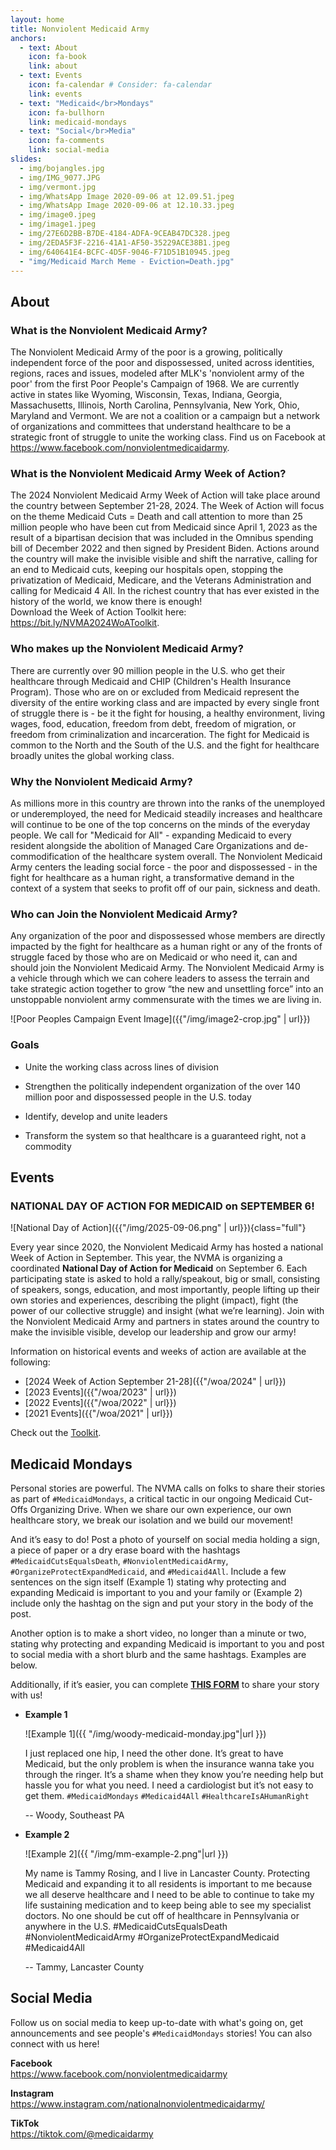 ```yaml
---
layout: home
title: Nonviolent Medicaid Army
anchors:
  - text: About
    icon: fa-book
    link: about
  - text: Events
    icon: fa-calendar # Consider: fa-calendar
    link: events
  - text: "Medicaid</br>Mondays"
    icon: fa-bullhorn
    link: medicaid-mondays
  - text: "Social</br>Media"
    icon: fa-comments
    link: social-media
slides:
  - img/bojangles.jpg
  - img/IMG_9077.JPG
  - img/vermont.jpg
  - img/WhatsApp Image 2020-09-06 at 12.09.51.jpeg
  - img/WhatsApp Image 2020-09-06 at 12.10.33.jpeg
  - img/image0.jpeg
  - img/image1.jpeg
  - img/27E6D2BB-B7DE-4184-ADFA-9CEAB47DC328.jpeg
  - img/2EDA5F3F-2216-41A1-AF50-35229ACE38B1.jpeg
  - img/640641E4-BCFC-4D5F-9046-F71D51B10945.jpeg
  - "img/Medicaid March Meme - Eviction=Death.jpg"
---
```


## About

### What is the Nonviolent Medicaid Army?

The Nonviolent Medicaid Army of the poor is a growing, politically
independent force of the poor and dispossessed, united across
identities, regions, races and issues, modeled after MLK's 'nonviolent
army of the poor' from the first Poor People's Campaign of 1968. We
are currently active in states like Wyoming, Wisconsin, Texas,
Indiana, Georgia, Massachusetts, Illinois, North Carolina,
Pennsylvania, New York, Ohio, Maryland and Vermont. We are not a
coalition or a campaign but a network of organizations and committees
that understand healthcare to be a strategic front of struggle to
unite the working class. Find us on Facebook at
<https://www.facebook.com/nonviolentmedicaidarmy>.

### What is the Nonviolent Medicaid Army Week of Action?

The 2024 Nonviolent Medicaid Army Week of Action will take place
around the country between September 21-28, 2024. The Week of Action
will focus on the theme Medicaid Cuts = Death and call attention to
more than 25 million people who have been cut from Medicaid since
April 1, 2023 as the result of a bipartisan decision that was included
in the Omnibus spending bill of December 2022 and then signed by
President Biden. Actions around the country will make the invisible
visible and shift the narrative, calling for an end to Medicaid cuts,
keeping our hospitals open, stopping the privatization of Medicaid,
Medicare, and the Veterans Administration and calling for Medicaid 4
All. In the richest country that has ever existed in the history of
the world, we know there is enough!  
Download the Week of Action Toolkit here:
<https://bit.ly/NVMA2024WoAToolkit>.

### Who makes up the Nonviolent Medicaid Army?

There are currently over 90 million people in the U.S. who get
their healthcare through Medicaid and CHIP (Children's Health
Insurance Program). Those who are on or excluded from Medicaid 
represent the diversity of the entire working class and are 
impacted by every single front of struggle there is - be it 
the fight for housing, a healthy environment, living wages, 
food, education, freedom from debt, freedom of migration, or 
freedom from criminalization and incarceration. The fight for 
Medicaid is common to the North and the South of the U.S. 
and the fight for healthcare broadly unites the global working class.


### Why the Nonviolent Medicaid Army?

As millions more in this country are thrown into the ranks of the
unemployed or underemployed, the need for Medicaid steadily increases
and healthcare will continue to be one of the top concerns
on the minds of the everyday people. We call for "Medicaid for All" - 
expanding Medicaid to every resident alongside the abolition of
Managed Care Organizations and de-commodification of the healthcare
system overall. The Nonviolent Medicaid Army centers the leading
social force - the poor and dispossessed - in the fight for healthcare
as a human right, a transformative demand in the context of a system
that seeks to profit off of our pain, sickness and death.


### Who can Join the Nonviolent Medicaid Army?

Any organization of the poor and dispossessed whose members are
directly impacted by the fight for healthcare as a human right or any
of the fronts of struggle faced by those who are on Medicaid or who
need it, can and should join the Nonviolent Medicaid Army. The
Nonviolent Medicaid Army is a vehicle through which we can cohere
leaders to assess the terrain and take strategic action together to
grow “the new and unsettling force” into an unstoppable nonviolent
army commensurate with the times we are living in.

![Poor Peoples Campaign Event Image]({{"/img/image2-crop.jpg" | url}})

### Goals

- Unite the working class across lines of division

- Strengthen the politically independent organization of the over 140
  million poor and dispossessed people in the U.S. today

- Identify, develop and unite leaders

- Transform the system so that healthcare is a guaranteed right, not a
  commodity


## Events

### **NATIONAL DAY OF ACTION FOR MEDICAID on SEPTEMBER 6!**

![National Day of Action]({{"/img/2025-09-06.png" | url}}){class="full"}

<div style="clear:both;"></div>

Every year since 2020, the Nonviolent Medicaid Army has hosted a
national Week of Action in September.  This year, the NVMA is
organizing a coordinated **National Day of Action for Medicaid** on
September 6. Each participating state is asked to hold a
rally/speakout, big or small, consisting of speakers, songs,
education, and most importantly, people lifting up their own stories
and experiences, describing the plight (impact), fight (the power of
our collective struggle) and insight (what we’re learning). Join with
the Nonviolent Medicaid Army and partners in states around the country
to make the invisible visible, develop our leadership and grow our
army!

Information on historical events and weeks of action are available at the following:

- [2024 Week of Action September 21-28]({{"/woa/2024" | url}})
- [2023 Events]({{"/woa/2023" | url}})
- [2022 Events]({{"/woa/2022" | url}})
- [2021 Events]({{"/woa/2021" | url}})

Check out the [Toolkit](https://docs.google.com/document/d/143woVyrS6FDwORDoFvCDDErZUBMaOVIQTy_Zj-6e5Vg).

<div style="clear:both;"></div>

## Medicaid Mondays

Personal stories are powerful. The NVMA calls on folks to share their
stories as part of `#MedicaidMondays`, a critical tactic in our ongoing
Medicaid Cut-Offs Organizing Drive. When we share our own experience,
our own healthcare story, we break our isolation and we build our
movement!

And it’s easy to do!  Post a photo of yourself on social media holding
a sign, a piece of paper or a dry erase board with the hashtags
`#MedicaidCutsEqualsDeath`, `#NonviolentMedicaidArmy`,
`#OrganizeProtectExpandMedicaid`, and `#Medicaid4All`.  Include a few
sentences on the sign itself (Example 1) stating why protecting and
expanding Medicaid is important to you and your family or (Example 2)
include only the hashtag on the sign and put your story in the body of
the post.

Another option is to make a short video, no longer than a minute or
two, stating why protecting and expanding Medicaid is important to you
and post to social media with a short blurb and the same
hashtags. Examples are below.

Additionally, if it’s easier, you can complete [**THIS
FORM**](https://forms.gle/JsW4LCHouoEz2mZy5) to share your story with
us!

- **Example 1**

    ![Example 1]({{ "/img/woody-medicaid-monday.jpg"|url }})

    I just replaced one hip, I need the other done. It’s great to have
    Medicaid, but the only problem is when the insurance wanna take
    you through the ringer. It’s a shame when they know you’re needing
    help but hassle you for what you need. I need a cardiologist but
    it’s not easy to get them.
    `#MedicaidMondays` `#Medicaid4All` `#HealthcareIsAHumanRight`
    
    -- Woody, Southeast PA

<div style="clear:both;"></div>

- **Example 2**

    ![Example 2]({{ "/img/mm-example-2.png"|url }})

    My name is Tammy Rosing, and I live in Lancaster
    County. Protecting Medicaid and expanding it to all residents is
    important to me because we all deserve healthcare and I need to be
    able to continue to take my life sustaining medication and to keep
    being able to see my specialist doctors. No one should be cut off
    of healthcare in Pennsylvania or anywhere in the U.S.
    #MedicaidCutsEqualsDeath #NonviolentMedicaidArmy
    #OrganizeProtectExpandMedicaid #Medicaid4All

    -- Tammy, Lancaster County

<div style="clear:both;"></div>

## Social Media

Follow us on social media to keep up-to-date with what's going on, get
announcements and see people's `#MedicaidMondays` stories!  You can also
connect with us here!

<i class="fa fa-facebook-square"></i> **Facebook**  
<https://www.facebook.com/nonviolentmedicaidarmy>

<i class="fa fa-instagram"></i> **Instagram**  
<https://www.instagram.com/nationalnonviolentmedicaidarmy/>

<i class="fab fa-tiktok"></i> **TikTok**  
<https://tiktok.com/@medicaidarmy>
